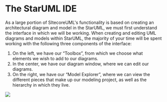 # The StarUML IDE

As a large portion of SItecoreUML's functionality is based on creating an architectural diagram and model in the StarUML, we must first understand the interface in which we will be working. When creating and editing UML diagrams and models within StarUML, the majority of your time will be spent working with the following three components of the interface:

1. On the left, we have our “Toolbox”, from which we choose what elements we wish to add to our diagrams. 
2. In the center, we have our diagram window, where we can edit our diagrams. 
3. On the right, we have our “Model Explorer”, where we can view the different pieces that make up our modeling project, as well as the hierarchy in which they live. 

![](https://github.com/zkniebel/SitecoreUML/blob/master/assets/StarUML-IDE.png?raw=true)





